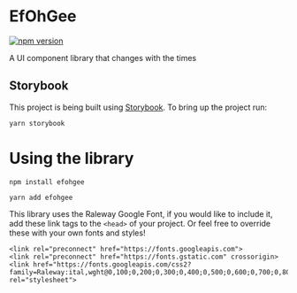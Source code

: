 # EfOhGee

[![npm version](https://badge.fury.io/js/efohgee.svg)](https://www.npmjs.com/package/efohgee)

A UI component library that changes with the times

## Storybook

This project is being built using [Storybook](https://storybook.js.org/). To bring up the project run:

```
yarn storybook
```

# Using the library

```
npm install efohgee
```

```
yarn add efohgee
```

This library uses the Raleway Google Font, if you would like to include it, add these link tags to the `<head>` of your project. Or feel free to override these with your own fonts and styles!

```
<link rel="preconnect" href="https://fonts.googleapis.com">
<link rel="preconnect" href="https://fonts.gstatic.com" crossorigin>
<link href="https://fonts.googleapis.com/css2?family=Raleway:ital,wght@0,100;0,200;0,300;0,400;0,500;0,600;0,700;0,800;0,900;1,100;1,200;1,300;1,400;1,500;1,600;1,700;1,800;1,900&display=swap" rel="stylesheet">
```
